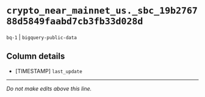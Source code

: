 # `crypto_near_mainnet_us._sbc_19b276788d5849faabd7cb3fb33d028d`
`bq-1` | `bigquery-public-data`

## Column details
* [TIMESTAMP] `last_update`

-------------------------------------------------------------------------------
*Do not make edits above this line.*

